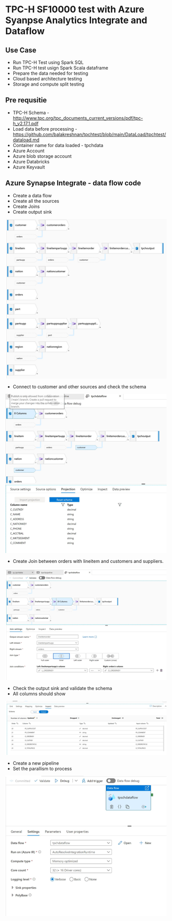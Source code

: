 # TPC-H SF10000 test with Azure Syanpse Analytics Integrate and Dataflow

## Use Case

- Run TPC-H Test using Spark SQL
- Run TPC-H test usign Spark Scala dataframe
- Prepare the data needed for testing
- Cloud based architecture testing
- Storage and compute split testing

## Pre requsitie

- TPC-H Schema - http://www.tpc.org/tpc_documents_current_versions/pdf/tpc-h_v2.17.1.pdf
- Load data before processing - https://github.com/balakreshnan/tpchtest/blob/main/DataLoad/tpchtest/dataload.md
- Container name for data loaded - tpchdata
- Azure Account
- Azure blob storage account
- Azure Databricks
- Azure Keyvault

## Azure Synapse Integrate - data flow code

- Create a data flow
- Create all the sources
- Create Joins
- Create output sink

![alt text](https://github.com/balakreshnan/tpchtest/blob/main/images/integrate1.jpg "Service Health")

- Connect to customer and other sources and check the schema

![alt text](https://github.com/balakreshnan/tpchtest/blob/main/images/integrate3.jpg "Service Health")

- Create Join between orders with lineitem and customers and suppliers.

![alt text](https://github.com/balakreshnan/tpchtest/blob/main/images/integrate4.jpg "Service Health")

- Check the output sink and validate the schema
- All columns should show

![alt text](https://github.com/balakreshnan/tpchtest/blob/main/images/integrate5.jpg "Service Health")

- Create a new pipeline
- Set the parallism to process

![alt text](https://github.com/balakreshnan/tpchtest/blob/main/images/integrate2.jpg "Service Health")